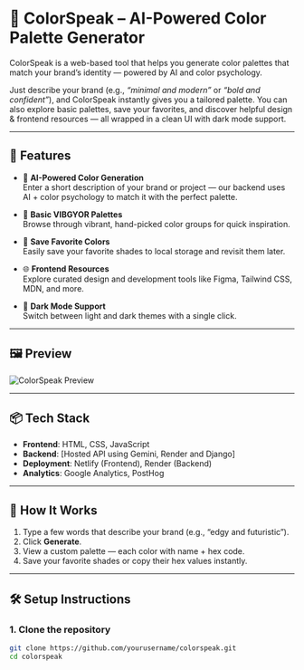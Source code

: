 # 🎨 ColorSpeak – AI-Powered Color Palette Generator

ColorSpeak is a web-based tool that helps you generate color palettes that match your brand’s identity — powered by AI and color psychology.

Just describe your brand (e.g., *“minimal and modern”* or *“bold and confident”*), and ColorSpeak instantly gives you a tailored palette. You can also explore basic palettes, save your favorites, and discover helpful design & frontend resources — all wrapped in a clean UI with dark mode support.

---

## 🚀 Features

- 🧠 **AI-Powered Color Generation**  
  Enter a short description of your brand or project — our backend uses AI + color psychology to match it with the perfect palette.

- 🎨 **Basic VIBGYOR Palettes**  
  Browse through vibrant, hand-picked color groups for quick inspiration.

- 💾 **Save Favorite Colors**  
  Easily save your favorite shades to local storage and revisit them later.

- 🌐 **Frontend Resources**  
  Explore curated design and development tools like Figma, Tailwind CSS, MDN, and more.

- 🌙 **Dark Mode Support**  
  Switch between light and dark themes with a single click.

---

## 🖼️ Preview

![ColorSpeak Preview](https://yourdomain.com/preview-image.png)

---

## 📦 Tech Stack

- **Frontend**: HTML, CSS, JavaScript  
- **Backend**: [Hosted API using Gemini, Render and Django]  
- **Deployment**: Netlify (Frontend), Render (Backend)  
- **Analytics**: Google Analytics, PostHog

---

## 🧠 How It Works

1. Type a few words that describe your brand (e.g., “edgy and futuristic”).
2. Click **Generate**.
3. View a custom palette — each color with name + hex code.
4. Save your favorite shades or copy their hex values instantly.

---

## 🛠️ Setup Instructions

### 1. Clone the repository

```bash
git clone https://github.com/yourusername/colorspeak.git
cd colorspeak
